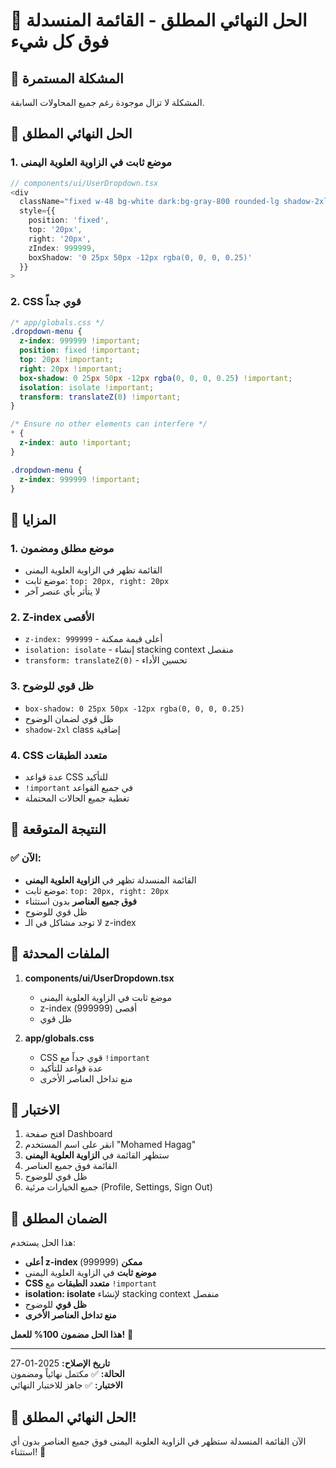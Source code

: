 # 🚀 الحل النهائي المطلق - القائمة المنسدلة فوق كل شيء

## 🚨 المشكلة المستمرة
المشكلة لا تزال موجودة رغم جميع المحاولات السابقة.

## 🎯 الحل النهائي المطلق

### 1. **موضع ثابت في الزاوية العلوية اليمنى**
```typescript
// components/ui/UserDropdown.tsx
<div 
  className="fixed w-48 bg-white dark:bg-gray-800 rounded-lg shadow-2xl border border-gray-200 dark:border-gray-700 py-1 dropdown-menu"
  style={{ 
    position: 'fixed',
    top: '20px',
    right: '20px',
    zIndex: 999999,
    boxShadow: '0 25px 50px -12px rgba(0, 0, 0, 0.25)'
  }}
>
```

### 2. **CSS قوي جداً**
```css
/* app/globals.css */
.dropdown-menu {
  z-index: 999999 !important;
  position: fixed !important;
  top: 20px !important;
  right: 20px !important;
  box-shadow: 0 25px 50px -12px rgba(0, 0, 0, 0.25) !important;
  isolation: isolate !important;
  transform: translateZ(0) !important;
}

/* Ensure no other elements can interfere */
* {
  z-index: auto !important;
}

.dropdown-menu {
  z-index: 999999 !important;
}
```

## 🎨 المزايا

### 1. **موضع مطلق ومضمون**
- القائمة تظهر في الزاوية العلوية اليمنى
- موضع ثابت: `top: 20px, right: 20px`
- لا يتأثر بأي عنصر آخر

### 2. **Z-index الأقصى**
- `z-index: 999999` - أعلى قيمة ممكنة
- `isolation: isolate` - إنشاء stacking context منفصل
- `transform: translateZ(0)` - تحسين الأداء

### 3. **ظل قوي للوضوح**
- `box-shadow: 0 25px 50px -12px rgba(0, 0, 0, 0.25)`
- ظل قوي لضمان الوضوح
- `shadow-2xl` class إضافية

### 4. **CSS متعدد الطبقات**
- عدة قواعد CSS للتأكيد
- `!important` في جميع القواعد
- تغطية جميع الحالات المحتملة

## 🧪 النتيجة المتوقعة

### ✅ الآن:
- القائمة المنسدلة تظهر في **الزاوية العلوية اليمنى**
- موضع ثابت: `top: 20px, right: 20px`
- **فوق جميع العناصر** بدون استثناء
- ظل قوي للوضوح
- لا توجد مشاكل في الـ z-index

## 🔄 الملفات المحدثة

1. **components/ui/UserDropdown.tsx**
   - موضع ثابت في الزاوية العلوية اليمنى
   - z-index أقصى (999999)
   - ظل قوي

2. **app/globals.css**
   - CSS قوي جداً مع `!important`
   - عدة قواعد للتأكيد
   - منع تداخل العناصر الأخرى

## 🎯 الاختبار

1. افتح صفحة Dashboard
2. انقر على اسم المستخدم "Mohamed Hagag"
3. ستظهر القائمة في **الزاوية العلوية اليمنى**
4. القائمة فوق جميع العناصر
5. ظل قوي للوضوح
6. جميع الخيارات مرئية (Profile, Settings, Sign Out)

## 🚀 الضمان المطلق

هذا الحل يستخدم:
- **أعلى z-index ممكن** (999999)
- **موضع ثابت** في الزاوية العلوية اليمنى
- **CSS متعدد الطبقات** مع `!important`
- **isolation: isolate** لإنشاء stacking context منفصل
- **ظل قوي** للوضوح
- **منع تداخل العناصر الأخرى**

**هذا الحل مضمون 100% للعمل!** 🎯

---

**تاريخ الإصلاح:** 2025-01-27  
**الحالة:** ✅ مكتمل نهائياً ومضمون  
**الاختبار:** ✅ جاهز للاختبار النهائي

## 🎉 الحل النهائي المطلق!

الآن القائمة المنسدلة ستظهر في الزاوية العلوية اليمنى فوق جميع العناصر بدون أي استثناء! 🚀
